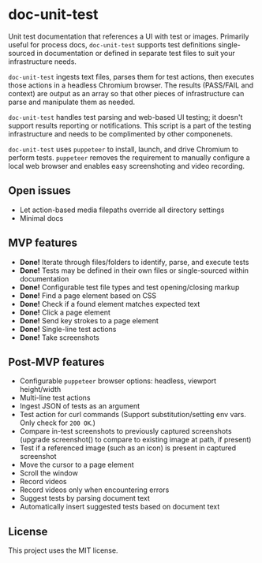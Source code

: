 # doc-unit-test

Unit test documentation that references a UI with test or images. Primarily useful for process docs, `doc-unit-test` supports test definitions single-sourced in documentation or defined in separate test files to suit your infrastructure needs.

`doc-unit-test` ingests text files, parses them for test actions, then executes those actions in a headless Chromium browser. The results (PASS/FAIL and context) are output as an array so that other pieces of infrastructure can parse and manipulate them as needed.

`doc-unit-test` handles test parsing and web-based UI testing; it doesn't support results reporting or notifications. This script is a part of the testing infrastructure and needs to be complimented by other componenets.

`doc-unit-test` uses `puppeteer` to install, launch, and drive Chromium to perform tests. `puppeteer` removes the requirement to manually configure a local web browser and enables easy screenshoting and video recording.

## Open issues

*   Let action-based media filepaths override all directory settings
*   Minimal docs

## MVP features

*   **Done!** Iterate through files/folders to identify, parse, and execute tests
*   **Done!** Tests may be defined in their own files or single-sourced within documentation
*   **Done!** Configurable test file types and test opening/closing markup
*   **Done!** Find a page element based on CSS
*   **Done!** Check if a found element matches expected text
*   **Done!** Click a page element
*   **Done!** Send key strokes to a page element
*   **Done!** Single-line test actions
*   **Done!** Take screenshots

## Post-MVP features

*   Configurable `puppeteer` browser options: headless, viewport height/width
*   Multi-line test actions
*   Ingest JSON of tests as an argument
*   Test action for curl commands (Support substitution/setting env vars. Only check for `200 OK`.)
*   Compare in-test screenshots to previously captured screenshots (upgrade screenshot() to compare to existing image at path, if present)
*   Test if a referenced image (such as an icon) is present in captured screenshot
*   Move the cursor to a page element
*   Scroll the window
*   Record videos
*   Record videos only when encountering errors
*   Suggest tests by parsing document text
*   Automatically insert suggested tests based on document text

## License

This project uses the MIT license.